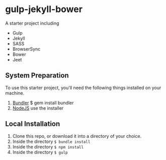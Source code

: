 gulp-jekyll-bower
=============================

A starter project including
* Gulp
* Jekyll
* SASS
* BrowserSync
* Bower
* Jeet

## System Preparation

To use this starter project, you'll need the following things installed on your machine.

1. [Bundler](http://bundler.io/) $ gem install bundler
2. [NodeJS](http://nodejs.org) use the installer

## Local Installation

1. Clone this repo, or download it into a directory of your choice.
2. Inside the directory ``` $ bundle install ```
3. Inside the directory ``` $ npm install ```
4. Inside the directory ``` $ gulp ```